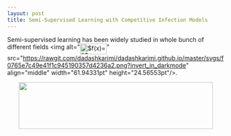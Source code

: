```yaml
---
layout: post
title: Semi-Supervised Learning with Competitive Infection Models
---
```

Semi-supervised learning has been widely studied in whole bunch of different fields <img alt="<img alt="$f(x)=2$" src="https://rawgit.com/dadashkarimi/dadashkarimi.github.io/master/svgs/f0765e7c49e41f1c945190357d4236a2.png?invert_in_darkmode" align="middle" width="61.94331pt" height="24.56553pt"/>" src="https://rawgit.com/dadashkarimi/dadashkarimi.github.io/master/svgs/f0765e7c49e41f1c945190357d4236a2.png?invert_in_darkmode" align="middle" width="61.94331pt" height="24.56553pt"/>. 


<p align="center"><img  src="https://raw.githubusercontent.com/dadashkarimi/dadashkarimi.github.io/master/svgs/32737e0a8d5a4cf32ba3ab1b74902ab7.svg?sanitize=true" align="middle" width="450.0012pt" height="109.609995pt"/></p>



